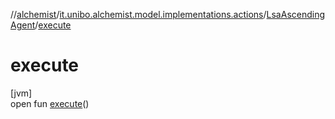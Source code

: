 //[alchemist](../../../index.md)/[it.unibo.alchemist.model.implementations.actions](../index.md)/[LsaAscendingAgent](index.md)/[execute](execute.md)

# execute

[jvm]\
open fun [execute](execute.md)()
